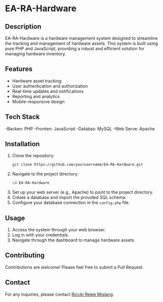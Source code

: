 # EA-RA-Hardware

## Description
EA-RA-Hardware is a hardware management system designed to streamline the tracking and management of hardware assets. This system is built using pure PHP and JavaScript, providing a robust and efficient solution for managing hardware inventory.

## Features
- Hardware asset tracking
- User authentication and authorization
- Real-time updates and notifications
- Reporting and analytics
- Mobile-responsive design

## Tech Stack
-Backen: PHP
-Fronten: JavaScript
-Databas: MySQL
-Web Serve: Apache

## Installation
1. Clone the repository:
   ```bash
   git clone https://github.com/yourusername/EA-RA-Hardware.git
   ```
2. Navigate to the project directory:
   ```bash
   cd EA-RA-Hardware
   ```
3. Set up your web server (e.g., Apache) to point to the project directory.
4. Create a database and import the provided SQL schema.
5. Configure your database connection in the `config.php` file.

## Usage
1. Access the system through your web browser.
2. Log in with your credentials.
3. Navigate through the dashboard to manage hardware assets.


## Contributing
Contributions are welcome! Please feel free to submit a Pull Request.

## Contact
For any inquiries, please contact [Riccki Rejee Mislang](mailto:codingriccki@gmail.com).
